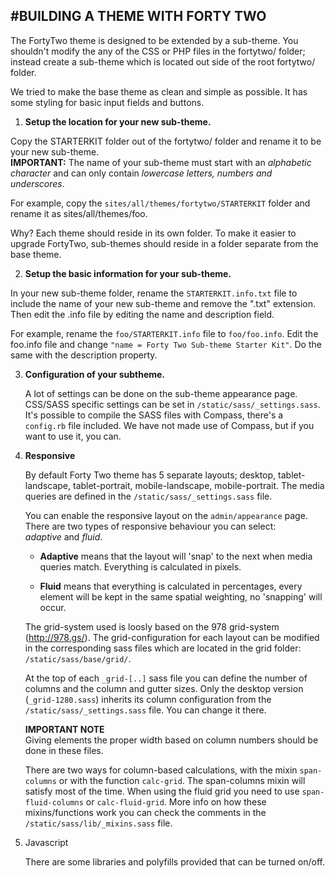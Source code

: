 #BUILDING A THEME WITH FORTY TWO
-------------------------------

The FortyTwo theme is designed to be extended by a sub-theme. You shouldn't modify the
any of the CSS or PHP files in the fortytwo/ folder; instead create a
sub-theme which is located out side of the root fortytwo/ folder.

We tried to make the base theme as clean and simple as possible. It has some
styling for basic input fields and buttons.


1. **Setup the location for your new sub-theme.**  

  Copy the STARTERKIT folder out of the fortytwo/ folder and rename it to be your new sub-theme.  
  **IMPORTANT:** The name of your sub-theme must start with an *alphabetic character* and can only contain *lowercase letters, numbers and underscores*.

  For example, copy the `sites/all/themes/fortytwo/STARTERKIT` folder and rename it as sites/all/themes/foo.

  Why? Each theme should reside in its own folder. To make it easier to upgrade FortyTwo, sub-themes should reside in a folder separate from the base theme.

2. **Setup the basic information for your sub-theme.**

  In your new sub-theme folder, rename the `STARTERKIT.info.txt` file to include
  the name of your new sub-theme and remove the ".txt" extension. Then edit
  the .info file by editing the name and description field.

  For example, rename the `foo/STARTERKIT.info` file to `foo/foo.info`. Edit the
  foo.info file and change `"name = Forty Two Sub-theme Starter Kit"`. Do the same
  with the description property.

3. **Configuration of your subtheme.**

    A lot of settings can be done on the sub-theme appearance page. CSS/SASS specific
    settings can be set in `/static/sass/_settings.sass`.
    It's possible to compile the SASS files with Compass, there's a `config.rb`
    file included. We have not made use of Compass, but if you want to use it, you can.

4. **Responsive**

    By default Forty Two theme has 5 separate layouts;
    desktop, tablet-landscape, tablet-portrait, mobile-landscape, mobile-portrait.
    The media queries are defined in the `/static/sass/_settings.sass` file.

    You can enable the responsive layout on the `admin/appearance` page. There are two
    types of responsive behaviour you can select:  
    *adaptive* and *fluid*.

      - **Adaptive** means that the layout will 'snap' to the next when media queries match. Everything is calculated in pixels.

      - **Fluid** means that everything is calculated in percentages, every element will be kept in the same spatial weighting, no 'snapping' will occur.

    The grid-system used is loosly based on the 978 grid-system (http://978.gs/). The
    grid-configuration for each layout can be modified in the corresponding sass files
    which are located in the grid folder: `/static/sass/base/grid/`.

    At the top of each `_grid-[..]` sass file you can define the number of columns and the
    column and gutter sizes. Only the desktop version (`_grid-1280.sass`) inherits its
    column configuration from the `/static/sass/_settings.sass` file. You can change it there.

    **IMPORTANT NOTE**  
    Giving elements the proper width based on column numbers should be done in these files.

    There are two ways for column-based calculations, with the mixin `span-columns` or with
    the function `calc-grid`. The span-columns mixin will satisfy most of the time. When using
    the fluid grid you need to use `span-fluid-columns` or `calc-fluid-grid`.
    More info on how these mixins/functions work you can check the comments in the 
    `/static/sass/lib/_mixins.sass` file.

5. Javascript

    There are some libraries and polyfills provided that can be turned on/off.
